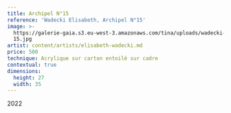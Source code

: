 ```yaml
---
title: Archipel N°15
reference: 'Wadecki Elisabeth, Archipel N°15'
image: >-
  https://galerie-gaia.s3.eu-west-3.amazonaws.com/tina/uploads/wadecki-elisabeth/galerie-gaia-elisabeth-wadecki-archipel
  15.jpg
artist: content/artists/elisabeth-wadecki.md
price: 500
technique: Acrylique sur carton entoilé sur cadre
contextual: true
dimensions:
  height: 27
  width: 35
---
```


2022
